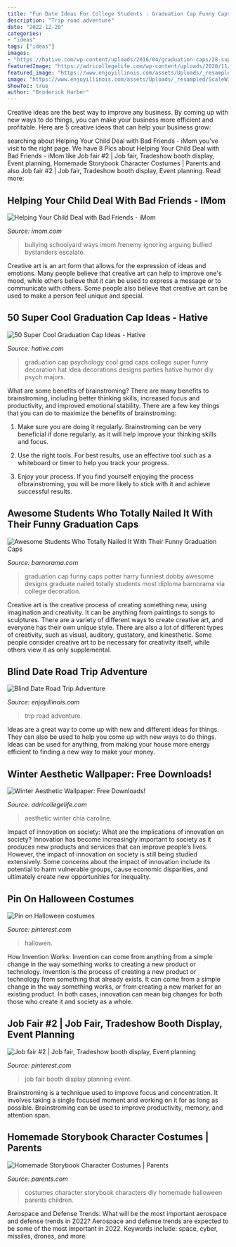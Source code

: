 ```yaml
---
title: "Fun Date Ideas For College Students : Graduation Cap Funny Caps Potter Harry Funniest Dobby Awesome Designs Graduate Nailed Totally Students Most Diploma Barnorama Via College Decoration"
description: "Trip road adventure"
date: "2022-12-20"
categories:
- "ideas"
tags: ["ideas"]
images:
- "https://hative.com/wp-content/uploads/2016/04/graduation-caps/28-super-cool-graduation-cap-ideas.jpg"
featuredImage: "https://adricollegelife.com/wp-content/uploads/2020/11/21-576x1024.png"
featured_image: "https://www.enjoyillinois.com/assets/Uploads/_resampled/ScaleWidthWzEyMDBd/Road-Trip-Spring-Campaign-Hero.jpg"
image: "https://www.enjoyillinois.com/assets/Uploads/_resampled/ScaleWidthWzEyMDBd/Road-Trip-Spring-Campaign-Hero.jpg"
ShowToc: true
author: "Broderick Harber"
---
```



Creative ideas are the best way to improve any business. By coming up with new ways to do things, you can make your business more efficient and profitable. Here are 5 creative ideas that can help your business grow: 

	

		
searching about Helping Your Child Deal with Bad Friends - iMom you've visit to the right page. We have 8 Pics about Helping Your Child Deal with Bad Friends - iMom like Job fair #2 | Job fair, Tradeshow booth display, Event planning, Homemade Storybook Character Costumes | Parents and also Job fair #2 | Job fair, Tradeshow booth display, Event planning. Read more:
		
    
## Helping Your Child Deal With Bad Friends - IMom

<img loading=lazy src="http://www.imom.com/wp-content/uploads/2020/10/10-12-20-bad-friends.jpg" onerror="this.onerror=null;this.src='https://tse4.mm.bing.net/th?id=OIP.jDQwaVnZqwzpaaJRRxg9_wHaE8&amp;pid=15.1';" alt="Helping Your Child Deal with Bad Friends - iMom">

_Source: imom.com_

>bullying schoolyard ways imom frenemy ignoring arguing bullied bystanders escalate. 

	

Creative art is an art form that allows for the expression of ideas and emotions. Many people believe that creative art can help to improve one's mood, while others believe that it can be used to express a message or to communicate with others. Some people also believe that creative art can be used to make a person feel unique and special.

    
## 50 Super Cool Graduation Cap Ideas - Hative

<img loading=lazy src="https://hative.com/wp-content/uploads/2016/04/graduation-caps/28-super-cool-graduation-cap-ideas.jpg" onerror="this.onerror=null;this.src='https://tse2.mm.bing.net/th?id=OIP.LzQhnyyLnpThoI68JVbjswHaJ3&amp;pid=15.1';" alt="50 Super Cool Graduation Cap Ideas - Hative">

_Source: hative.com_

>graduation cap psychology cool grad caps college super funny decoration hat idea decorations designs parties hative humor diy psych majors. 

	

What are some benefits of brainstroming?
There are many benefits to brainstroming, including better thinking skills, increased focus and productivity, and improved emotional stability. There are a few key things that you can do to maximize the benefits of brainstroming:
1. Make sure you are doing it regularly. Brainstroming can be very beneficial if done regularly, as it will help improve your thinking skills and focus.

2. Use the right tools. For best results, use an effective tool such as a whiteboard or timer to help you track your progress.

3. Enjoy your process. If you find yourself enjoying the process ofbrainstroming, you will be more likely to stick with it and achieve successful results.

    
## Awesome Students Who Totally Nailed It With Their Funny Graduation Caps

<img loading=lazy src="http://www.barnorama.com/wp-content/images/2015/05/funny_graduation_caps/18-funny_graduation_caps.jpg" onerror="this.onerror=null;this.src='https://tse2.mm.bing.net/th?id=OIP.d9ZPgdaaXHNTXrhkCHHyGwHaJ6&amp;pid=15.1';" alt="Awesome Students Who Totally Nailed It With Their Funny Graduation Caps">

_Source: barnorama.com_

>graduation cap funny caps potter harry funniest dobby awesome designs graduate nailed totally students most diploma barnorama via college decoration. 

	

Creative art is the creative process of creating something new, using imagination and creativity. It can be anything from paintings to songs to sculptures. There are a variety of different ways to create creative art, and everyone has their own unique style. There are also a lot of different types of creativity, such as visual, auditory, gustatory, and kinesthetic. Some people consider creative art to be necessary for creativity itself, while others view it as only supplemental.

    
## Blind Date Road Trip Adventure

<img loading=lazy src="https://www.enjoyillinois.com/assets/Uploads/_resampled/ScaleWidthWzEyMDBd/Road-Trip-Spring-Campaign-Hero.jpg" onerror="this.onerror=null;this.src='https://tse2.mm.bing.net/th?id=OIP.k0RCN358JqENzr6ZNOkmZAHaFj&amp;pid=15.1';" alt="Blind Date Road Trip Adventure">

_Source: enjoyillinois.com_

>trip road adventure. 

	

Ideas are a great way to come up with new and different ideas for things. They can also be used to help you come up with new ways to do things. Ideas can be used for anything, from making your house more energy efficient to finding a new way to make your money.

    
## Winter Aesthetic Wallpaper: Free Downloads!

<img loading=lazy src="https://adricollegelife.com/wp-content/uploads/2020/11/21-576x1024.png" onerror="this.onerror=null;this.src='https://tse3.mm.bing.net/th?id=OIP.IW0XjVeG1bpn9sFXeqFJ2gHaNK&amp;pid=15.1';" alt="Winter Aesthetic Wallpaper: Free Downloads!">

_Source: adricollegelife.com_

>aesthetic winter chia caroline. 

	

Impact of innovation on society: What are the implications of innovation on society?
Innovation has become increasingly important to society as it produces new products and services that can improve people’s lives. However, the impact of innovation on society is still being studied extensively. Some concerns about the impact of innovation include its potential to harm vulnerable groups, cause economic disparities, and ultimately create new opportunities for inequality.

    
## Pin On Halloween Costumes

<img loading=lazy src="https://i.pinimg.com/736x/67/02/30/670230d642341da9718a15a03e5c65e0--college-halloween-costumes-halloween-outfits.jpg" onerror="this.onerror=null;this.src='https://tse4.mm.bing.net/th?id=OIP.azCDTDeL7Y3ZSsg-7MxDBwHaJ6&amp;pid=15.1';" alt="Pin on Halloween costumes">

_Source: pinterest.com_

>hallowen. 

	

How Invention Works: Invention can come from anything from a simple change in the way something works to creating a new product or technology.
Invention is the process of creating a new product or technology from something that already exists. It can come from a simple change in the way something works, or from creating a new market for an existing product. In both cases, innovation can mean big changes for both those who create it and society as a whole.

    
## Job Fair #2 | Job Fair, Tradeshow Booth Display, Event Planning

<img loading=lazy src="https://i.pinimg.com/736x/9b/c8/8a/9bc88a9ff99274c58a3094033393dd3e--job-fair.jpg" onerror="this.onerror=null;this.src='https://tse2.mm.bing.net/th?id=OIP.8lD8bTp9u4j50sWj3ji7EgHaJ3&amp;pid=15.1';" alt="Job fair #2 | Job fair, Tradeshow booth display, Event planning">

_Source: pinterest.com_

>job fair booth display planning event. 

	

Brainstroming is a technique used to improve focus and concentration. It involves taking a single focused moment and working on it for as long as possible. Brainstroming can be used to improve productivity, memory, and attention span.

    
## Homemade Storybook Character Costumes | Parents

<img loading=lazy src="http://images.parents.mdpcdn.com/sites/parents.com/files/styles/scale_1500_1500/public/little_red_riding_hood.jpg" onerror="this.onerror=null;this.src='https://tse4.mm.bing.net/th?id=OIP.9x9si6vM7eAKCkEr4XIPOQHaLH&amp;pid=15.1';" alt="Homemade Storybook Character Costumes | Parents">

_Source: parents.com_

>costumes character storybook characters diy homemade halloween parents children. 

	

Aerospace and Defense Trends: What will be the most important aerospace and defense trends in 2022?
Aerospace and defense trends are expected to be some of the most important in 2022. Keywords include: space, cyber, missiles, drones, and more.


